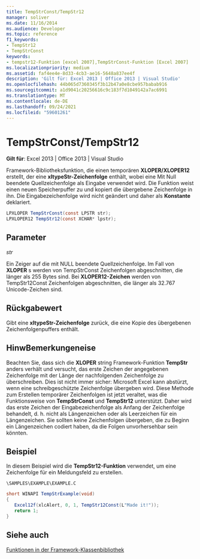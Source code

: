 ```yaml
---
title: TempStrConst/TempStr12
manager: soliver
ms.date: 11/16/2014
ms.audience: Developer
ms.topic: reference
f1_keywords:
- TempStr12
- TempStrConst
keywords:
- tempstr12-Funktion [excel 2007],TempStrConst-Funktion [Excel 2007]
ms.localizationpriority: medium
ms.assetid: faf4ee4e-8d33-4cb3-ae16-5648a837ee4f
description: 'Gilt für: Excel 2013 | Office 2013 | Visual Studio'
ms.openlocfilehash: 44b065d7360345f3b12b47a0e8cbe957babab916
ms.sourcegitcommit: a1d9041c20256616c9c183f7d1049142a7ac6991
ms.translationtype: MT
ms.contentlocale: de-DE
ms.lasthandoff: 09/24/2021
ms.locfileid: "59601261"
---
```

# <a name="tempstrconsttempstr12"></a>TempStrConst/TempStr12

 **Gilt für**: Excel 2013 | Office 2013 | Visual Studio 
  
Framework-Bibliotheksfunktion, die einen temporären **XLOPER/XLOPER12** erstellt, der eine **xltypeStr-Zeichenfolge** enthält, wobei eine Mit Null beendete Quellzeichenfolge als Eingabe verwendet wird. Die Funktion weist einen neuen Speicherpuffer zu und kopiert die übergebene Zeichenfolge in ihn. Die Eingabezeichenfolge wird nicht geändert und daher als **Konstante** deklariert.
  
```cs
LPXLOPER TempStrConst(const LPSTR str);
LPXLOPER12 TempStr12(const XCHAR* lpstr);
```

## <a name="parameters"></a>Parameter

 _str_
  
Ein Zeiger auf die mit NULL beendete Quellzeichenfolge. Im Fall von **XLOPER** s werden von TempStrConst Zeichenfolgen abgeschnitten, die länger als 255 Bytes sind. Bei **XLOPER12-Zeichen** werden von TempStr12Const Zeichenfolgen abgeschnitten, die länger als 32.767 Unicode-Zeichen sind.
  
## <a name="return-value"></a>Rückgabewert

Gibt eine **xltypeStr-Zeichenfolge** zurück, die eine Kopie des übergebenen Zeichenfolgenpuffers enthält. 
  
## <a name="remarks"></a>HinwBemerkungeneise

Beachten Sie, dass sich die **XLOPER** string Framework-Funktion **TempStr** anders verhält und versucht, das erste Zeichen der angegebenen Zeichenfolge mit der Länge der nachfolgenden Zeichenfolge zu überschreiben. Dies ist nicht immer sicher: Microsoft Excel kann abstürzt, wenn eine schreibgeschützte Zeichenfolge übergeben wird. Diese Methode zum Erstellen temporärer Zeichenfolgen ist jetzt veraltet, was die Funktionsweise von **TempStrConst** und **TempStr12** unterstützt. Daher wird das erste Zeichen der Eingabezeichenfolge als Anfang der Zeichenfolge behandelt, d. h. nicht als Längenzeichen oder als Leerzeichen für ein Längenzeichen. Sie sollten keine Zeichenfolgen übergeben, die zu Beginn ein Längenzeichen codiert haben, da die Folgen unvorhersehbar sein könnten. 
  
## <a name="example"></a>Beispiel

In diesem Beispiel wird die **TempStr12-Funktion** verwendet, um eine Zeichenfolge für ein Meldungsfeld zu erstellen. 
  
 `\SAMPLES\EXAMPLE\EXAMPLE.C`
  
```cs
short WINAPI TempStrExample(void)
{
   Excel12f(xlcAlert, 0, 1, TempStr12Const(L"Made it!"));
   return 1;
}
```

## <a name="see-also"></a>Siehe auch



[Funktionen in der Framework-Klassenbibliothek](functions-in-the-framework-library.md)

